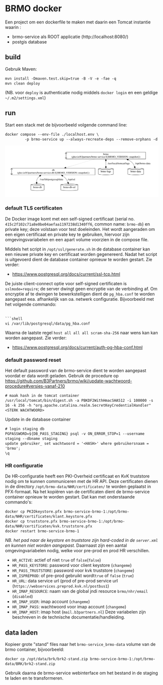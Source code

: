 # BRMO docker

Een project om een dockerfile te maken met daarin een Tomcat instantie waarin :

- brmo-service als ROOT applicatie (http://localhost:8080/)
- postgis database

## build

Gebruik Maven:

```
mvn install -Dmaven.test.skip=true -B -V -e -fae -q
mvn clean deploy
```

(NB. voor `deploy` is authenticatie nodig middels `docker login` en een geldige `~/.m2/settings.xml`)

## run

Start een stack met de bijvoorbeeld volgende command line:

```shell
docker compose --env-file ./localhost.env \
         -p brmo-service up --always-recreate-deps --remove-orphans -d
```

![deployment diagram](docker-compose.svg)

### default TLS certificaten

De Docker image komt met een self-signed certificaat (serial no. `415c2f102c71a8e0be04aefaa1197238d1340ff6`,
common name: `brmo-db`) en private key; deze volstaan voor test doeleinden.
Het wordt aangeraden om een eigen certificaat en private key te gebruiken, hiervoor zijn omgevingsvariabelen en een
apart volume voorzien in de compose file.

Middels het script in `/opt/ssl/generate.sh` in de database container kan een nieuwe private key en certificaat worden
gegenereerd. Nadat het script is uitgevoerd dient de database container opnieuw te worden gestart.
Zie verder: 
- https://www.postgresql.org/docs/current/ssl-tcp.html

De juiste client-connect optie voor self-signed certificaten is `sslmode=require`; de server dwingt geen encryptie
van de verbinding af. Om encryptie af te dwingen te bewerkstelligen dient de `pg_hba.conf` te worden aangepast eea.
afhankelijk van oa. netwerk configuratie.
Bijvoorbeeld met het volgende commando:

```shell

```shell
vi /var/lib/postgresql/data/pg_hba.conf
```
Waarna de laatste regel `host all all all scram-sha-256` naar wens kan kan worden aangepast. Zie verder:
- https://www.postgresql.org/docs/current/auth-pg-hba-conf.html

### default password reset

Het default password van de brmo-service dient te worden aangepast voordat er data wordt geladen.
Gebruik de procedure op https://github.com/B3Partners/brmo/wiki/update-wachtwoord-procedure#versies-vanaf-210

```shell
# maak hash in de tomcat container
/usr/local/tomcat/bin/digest.sh -a PBKDF2WithHmacSHA512 -i 100000 -s 16 -k 256 -h "org.apache.catalina.realm.SecretKeyCredentialHandler" <STERK WACHTWOORD>
```

Update in de database container

```shell
# login staging db
PGPASSWORD=${DB_PASS_STAGING} psql -v ON_ERROR_STOP=1 --username staging --dbname staging
update gebruiker_ set wachtwoord = '<HASH>' where gebruikersnaam = 'brmo';
\q
```

### HR configuratie

De HR-configuratie heeft een PKI-Overheid certificaat en KvK truststore nodig om te kunnen communiceren met de HR API. 
Deze certificaten dienen in de directory `/opt/brmo-data/NHR/certificaten/` te worden geplaatst in PFX-formaat.
Na het kopiëren van de certificaten dient de brmo-service container opnieuw te worden gestart.
Dat kan met onderstaande commando's:

```shell
docker cp PKIOkeystore.pfx brmo-service-brmo-1:/opt/brmo-data/NHR/certificaten/klant.keystore.pfx
docker cp truststore.pfx brmo-service-brmo-1:/opt/brmo-data/NHR/certificaten/kvk.truststore.pfx
docker restart brmo-service-brmo-1
```
_NB. het pad naar de keystore en truststore zijn hard-coded in de `server.xml` en kunnen niet worden aangepast._
Daarnaast zijn een aantal omgevingvariabelen nodig, welke voor pre-prod en prod HR verschillen.
- `HR_ACTIVE`: actief of niet `true` of `false`(`false`)
- `HR_PASS_KEYSTORE`: password voor client keystore (`changeme`)
- `HR_PASS_TRUSTSTORE`: password voor kvk truststore (`changeme`)
- `HR_ISPREPROD`: of pre-prod gebruikt wordt`true` of `false` (`true`)
- `HR_URL`: data service url (prod of pre-prod service url (`https://webservices.preprod.kvk.nl/postbus1`)
- `HR_IMAP_RESOURCE`: naam van de global jndi resource `brmo/nhr/email` (`disabled`)
- `HR_IMAP_USER`: imap account (`changeme`)
- `HR_IMAP_PASS`: wachtwoord voor imap account (`changeme`)
- `HR_IMAP_HOST`: imap host (`mail.b3partners.nl`)
Deze variabelen zijn beschreven in de technische documentatie/handleiding.


## data laden

Kopieer grote "stand" files naar het `brmo-service_brmo-data` volume van de brmo container, bijvoorbeeld:

```shell
docker cp /opt/data/brk/brk2-stand.zip brmo-service-brmo-1:/opt/brmo-data/BRK/brk2-stand.zip
``` 

Gebruik daarna de brmo-service webinterface om het bestand in de staging te laden en te transformeren.